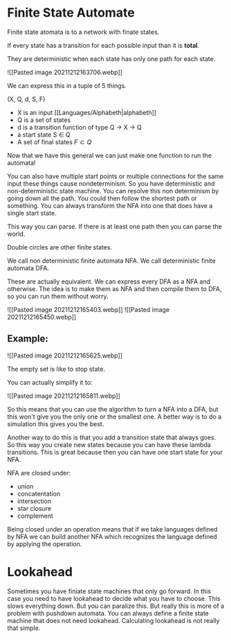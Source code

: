 # Finite State Automate

Finite state atomata is to a network with finate states. 

If every state has a transition for each possible input than it is **total**.

They are deterministic when each state has only one path for each state.

![[Pasted image 20211212163706.webp]]

We can express this in a tuple of 5 things.

(X, Q, d, S, F)

- X is an input [[Languages/Alphabeth|alphabeth]] 
- Q is a set of states
- d is a transition function of type Q -> X -> Q
- a start state S $\in$ Q
- A set of final states $F \subset Q$

Now that we have this general we can just make one function to run the automata!

You can also have multiple start points or multiple connections for the same input these things cause nondeterminism. So you have deterministic and non-deterministic state machine.   You can resolve this non determinism by going down all the path. You could then follow the shortest path or something. You can always transform the NFA into one that does have a single start state.  

This way you can parse. If there is at least one path then you can parse the world.

Double circles are other finite states. 


We call non deterministic finite automata NFA.
We call deterministic finite automata DFA.

These are actually equivalent. We can express every DFA as a NFA and otherwise. The idea is to make them as NFA and then compile them to DFA, so you can run them without worry.  

![[Pasted image 20211212165403.webp]]
![[Pasted image 20211212165450.webp]]

## Example:

![[Pasted image 20211212165625.webp]]

The empty set is like to stop state. 

You can actually simplify it to:

![[Pasted image 20211212165811.webp]]

So this means that you can use the algorithm to turn a NFA into a DFA, but this won't give you the only one or the smallest one. A better way is to do a simulation this gives you the best. 

Another way to do this is that you add a transition state that always goes. So this way you create new states because you can have these lambda transitions.  This is great because then you can have one start state for your NFA. 

NFA are closed under:
- union
- concatentation
- intersection
- star closure
- complement

Being closed under an operation means that if we take languages defined by NFA we can build another NFA which recognizes the language defined by applying the operation.

# Lookahead 
Sometimes you have finiate state machines that only go forward. In this case you need to have lookahead to decide what you have to choose. This slows everything down. But you can paralize this. But really this is more of a problem with pushdown automata. You can always define a finite state machine that does not need lookahead. Calculating lookahead is not really that simple. 
